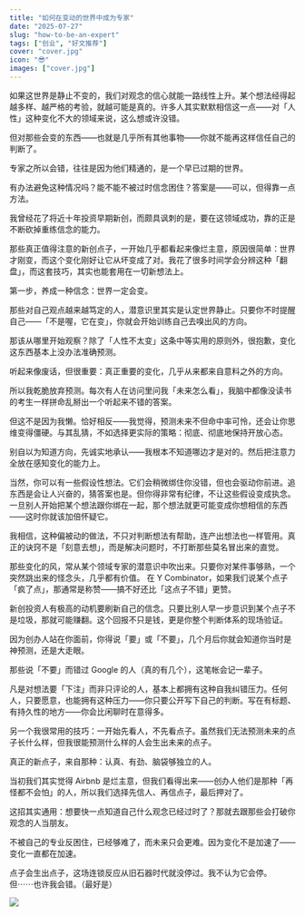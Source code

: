 ```yaml
---
title: "如何在变动的世界中成为专家"
date: "2025-07-27"
slug: "how-to-be-an-expert"
tags: ["创业", "好文推荐"]
cover: "cover.jpg"
icon: "😎"
images: ["cover.jpg"]
---
```

如果这世界是静止不变的，我们对观念的信心就能一路线性上升。某个想法经得起越多样、越严格的考验，就越可能是真的。许多人其实默默相信这一点——对「人性」这种变化不大的领域来说，这么想或许没错。



但对那些会变的东西——也就是几乎所有其他事物——你就不能再这样信任自己的判断了。



专家之所以会错，往往是因为他们精通的，是一个早已过期的世界。



有办法避免这种情况吗？能不能不被过时信念困住？答案是——可以，但得靠一点方法。



我曾经花了将近十年投资早期新创，而颇具讽刺的是，要在这领域成功，靠的正是不断砍掉重练信念的能力。



那些真正值得注意的新创点子，一开始几乎都看起来像烂主意，原因很简单：世界才刚变，而这个变化刚好让它从坏变成了对。我花了很多时间学会分辨这种「翻盘」，而这套技巧，其实也能套用在一切新想法上。



第一步，养成一种信念：世界一定会变。



那些对自己观点越来越笃定的人，潜意识里其实是认定世界静止。只要你不时提醒自己——「不是喔，它在变」，你就会开始训练自己去嗅出风的方向。



那该从哪里开始观察？除了「人性不太变」这条中等实用的原则外，很抱歉，变化这东西基本上没办法准确预测。



听起来像废话，但很重要：真正重要的变化，几乎从来都来自意料之外的方向。



所以我乾脆放弃预测。每次有人在访问里问我「未来怎么看」，我脑中都像没读书的考生一样拼命乱掰出一个听起来不错的答案。



但这不是因为我懒。恰好相反——我觉得，预测未来不但命中率可怜，还会让你思维变得僵硬。与其乱猜，不如选择更实际的策略：彻底、彻底地保持开放心态。



别自以为知道方向，先诚实地承认——我根本不知道哪边才是对的。然后把注意力全放在感知变化的能力上。



当然，你可以有一些假设性想法。它们会稍微绑住你没错，但也会驱动你前进。追东西是会让人兴奋的，猜答案也是。但你得非常有纪律，不让这些假设变成执念。
一旦别人开始把某个想法跟你绑在一起，那个想法就更可能变成你想相信的东西——这时你就该加倍怀疑它。



我相信，这种偏被动的做法，不只对判断想法有帮助，连产出想法也一样管用。真正的诀窍不是「刻意去想」，而是解决问题时，不打断那些莫名冒出来的直觉。



那些变化的风，常从某个领域专家的潜意识中吹出来。只要你对某件事够熟，一个突然跳出来的怪念头，几乎都有价值。
在 Y Combinator，如果我们说某个点子「疯了点」，那通常是称赞——搞不好还比「这点子不错」更赞。



新创投资人有极高的动机要刷新自己的信念。只要比别人早一步意识到某个点子不是垃圾，那就可能赚翻。这个回报不只是钱，更是你整个判断体系的现场验证。



因为创办人站在你面前，你得说「要」或「不要」，几个月后你就会知道你当时是神预测，还是大走眼。



那些说「不要」而错过 Google 的人（真的有几个），这笔帐会记一辈子。



凡是对想法要「下注」而非只评论的人，基本上都拥有这种自我纠错压力。任何人，只要愿意，也能拥有这种压力——你只要公开写下自己的判断。写在有标题、有持久性的地方——你会比闲聊时在意得多。



另一个我很常用的技巧：一开始先看人，不先看点子。虽然我们无法预测未来的点子长什么样，但我很能预测什么样的人会生出未来的点子。



真正的新点子，来自那种：认真、有劲、脑袋够独立的人。



当初我们其实觉得 Airbnb 是烂主意，但我们看得出来——创办人他们是那种「再怪都不会怕」的人，所以我们选择先信人、再信点子，最后押对了。



这招其实通用：想要快一点知道自己什么观念已经过时了？那就去跟那些会打破你观念的人当朋友。



不被自己的专业反困住，已经够难了，而未来只会更难。因为变化不是加速了——变化一直都在加速。



点子会生出点子，这场连锁反应从旧石器时代就没停过。我不认为它会停。
但⋯⋯也许我会错。（最好是）




![](https://prod-files-secure.s3.us-west-2.amazonaws.com/112d0858-5090-4d34-a606-b75eb8d65fd2/46476355-9cf3-4e99-9b7a-3531bc426380/1000202064.png?X-Amz-Algorithm=AWS4-HMAC-SHA256&X-Amz-Content-Sha256=UNSIGNED-PAYLOAD&X-Amz-Credential=ASIAZI2LB4662XJWJZTI%2F20250922%2Fus-west-2%2Fs3%2Faws4_request&X-Amz-Date=20250922T171112Z&X-Amz-Expires=3600&X-Amz-Security-Token=IQoJb3JpZ2luX2VjEKn%2F%2F%2F%2F%2F%2F%2F%2F%2F%2FwEaCXVzLXdlc3QtMiJHMEUCIGMmNKVHzBhJhTVP%2B4xvdhcR76WWQ5UkZ84yEkYSlx6JAiEAyPJeMcqZtfIH3mHI%2FFecTZA2lYDIIRZQ44LbmKi8sv8q%2FwMIMhAAGgw2Mzc0MjMxODM4MDUiDPZOKisgwkVkU1wssSrcA7ecVGcxL7qQJZd6ALEhE%2BwRTquA%2BfKHp4UlTqfh%2FTgfnUlBmn9HVzvWW2MNX1UA735YOn1LblrCFOwZVBLml8%2BbshyIflK0WOpVy3HuFABiDr7sWjJBDx9TDVB%2FmPzPPKsVn0%2FmoQnxYSWSbN9ThbWj3FVXA6UXncuUl1p6C3oyoJ3EM0RD413fmU68h8G%2FY9Nu%2BaTpecFCBaUIKBmXxO%2F7clhjngQt7sC4fhUdCreJpFoHacZ6rosR2l1WMt3AkoP96cc5xuE%2FeL9pVC2EkbnmZ%2BnXaWEtO1DJMGAtuLKdoE3jdTp9ajeUPP28%2F1%2FbkxFfEqbvquKOVeRc3%2BIOgt2ev6GiRFCTFQtsnJdYIXAtold9pi5FPnr8MnNYkvKHaButezVA%2Bhe8Rxqk28q2DeUd8HbNNHC4BNU1hnRhQhDyCktaXgsIWB5MdvsRS5z3h7S8gRWif0EtkGFZQgCnEc0K%2Bp7ZxcnHuSX2TbD6cB13szyzcuTms7Rqy%2FMLvlik4h%2Fl9VWVq%2BsXbp6YKN0u73f%2BqyI3gO1F8dOB4yllEwCJPwNzy4bvmUkhZw3jOdKDswvKvx16%2FTMSu8P8vBvwnZvw%2BUACIcdga0VR9F%2B8SkohwVQd8Wfe%2Bn7QLSy6MN%2BCxsYGOqUBCQNtYV3ZcQs3ZxYD82C0XWCExGN3kU7ylk9txlXybXiHgPqxqItLbbvS0eEwh2e%2BFr9OXBGr2fqWqXoJs1HftOXpBedjjbCOUcTHcHkQGgEs%2FaPHrcsSnkmSdNsaCvMlMK9mr6ykSJYpUjxpg4QomDLLJ%2F054AhrSGuqN9%2B1bAQj%2BCR7uhI9I9E8Uvjgx3JWfMFACDk%2FqIXKz7b65MnYZaFT9pR%2B&X-Amz-Signature=efcc595801109c54a07c4616dfa21f9574ebb096d7cd9361aec634cef076cc82&X-Amz-SignedHeaders=host&x-amz-checksum-mode=ENABLED&x-id=GetObject)

